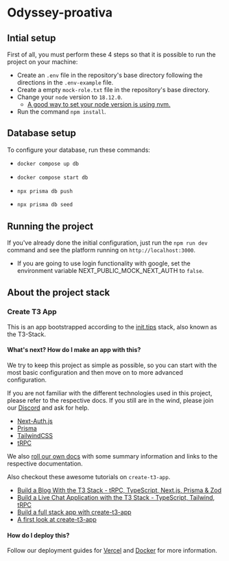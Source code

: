 # Odyssey-proativa

## Intial setup

First of all, you must perform these 4 steps so that it is possible to run the project on your machine:

- Create an `.env` file in the repository's base directory following the directions in the `.env-example` file.
- Create a empty `mock-role.txt` file in the repository's base directory.
- Change your `node` version to `18.12.0`.
  - [A good way to set your node version is using nvm.](https://www.treinaweb.com.br/blog/instalando-e-gerenciando-varias-versoes-do-node-js-com-nvm)
- Run the command `npm install`.

## Database setup

To configure your database, run these commands:

- ```bash
  docker compose up db
  ```

- ```bash
  docker compose start db
  ````

- ```bash
  npx prisma db push
  ```

- ```bash
  npx prisma db seed
  ```

## Running the project

If you've already done the initial configuration, just run the `npm run dev` command and see the platform running on `http://localhost:3000`. 

  - If you are going to use login functionality with google, set the environment variable NEXT_PUBLIC_MOCK_NEXT_AUTH to `false`.

## About the project stack

### Create T3 App

This is an app bootstrapped according to the [init.tips](https://init.tips) stack, also known as the T3-Stack.

#### What's next? How do I make an app with this?

We try to keep this project as simple as possible, so you can start with the most basic configuration and then move on to more advanced configuration.

If you are not familiar with the different technologies used in this project, please refer to the respective docs. If you still are in the wind, please join our [Discord](https://t3.gg/discord) and ask for help.

- [Next-Auth.js](https://next-auth.js.org)
- [Prisma](https://prisma.io)
- [TailwindCSS](https://tailwindcss.com)
- [tRPC](https://trpc.io)

We also [roll our own docs](https://beta.create.t3.gg) with some summary information and links to the respective documentation.

Also checkout these awesome tutorials on `create-t3-app`.

- [Build a Blog With the T3 Stack - tRPC, TypeScript, Next.js, Prisma & Zod](https://www.youtube.com/watch?v=syEWlxVFUrY)
- [Build a Live Chat Application with the T3 Stack - TypeScript, Tailwind, tRPC](https://www.youtube.com/watch?v=dXRRY37MPuk)
- [Build a full stack app with create-t3-app](https://www.nexxel.dev/blog/ct3a-guestbook)
- [A first look at create-t3-app](https://dev.to/ajcwebdev/a-first-look-at-create-t3-app-1i8f)

#### How do I deploy this?

Follow our deployment guides for [Vercel](https://beta.create.t3.gg/en/deployment/vercel) and [Docker](https://beta.create.t3.gg/en/deployment/docker) for more information.
